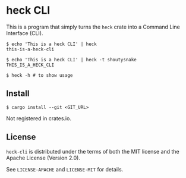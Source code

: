 # heck CLI

This is a program that simply turns the `heck` crate into a Command Line Interface (CLI).

```shell-session
$ echo 'This is a heck CLI' | heck
this-is-a-heck-cli

$ echo 'This is a heck CLI' | heck -t shoutysnake
THIS_IS_A_HECK_CLI

$ heck -h # to show usage
```

## Install

```shell-session
$ cargo install --git <GIT_URL>
```

Not registered in crates.io.

## License

`heck-cli` is distributed under the terms of both the MIT license and the Apache License (Version 2.0).

See `LICENSE-APACHE` and `LICENSE-MIT` for details.
